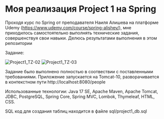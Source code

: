 # Моя реализация Project 1 на Spring

Проходя курс по Spring от преподавателя Наиля Алишева на платформе Udemy (https://www.udemy.com/course/spring-alishev/), мне приходилось самостоятельно выполнять технические задания, совершенствуя свои навыки. Делюсь результатами выполнения в этом репозитории

Задание:

![Project1_TZ-02](https://user-images.githubusercontent.com/101993583/232074996-36901078-6b99-48b5-bee3-2a57be20997a.png)
![Project1_TZ-03](https://user-images.githubusercontent.com/101993583/232075020-a061c99c-a0c8-459d-a39d-b6dc6fccb17e.png)

Задание было выполнено полностью в соотвествии с поставленными требованиями. Приложение запускается на Tomcat-10, разворачивается в контекстном пути http://localhost:8080/people

Использованные технологии: Java 17 SE, Apache Maven, Apache Tomcat, JDBC, PostgreSQL, Spring Core, Spring MVC, Lombok, Thymeleaf, HTML, CSS.

SQL код для создания таблиц находится в файле sql/project1_db.sql
